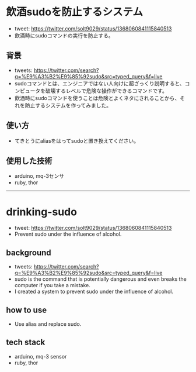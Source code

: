 # 飲酒sudoを防止するシステム
- tweet: https://twitter.com/solt9029/status/1368060841115840513
- 飲酒時にsudoコマンドの実行を防止する。

## 背景
- tweets: https://twitter.com/search?q=%E9%A3%B2%E9%85%92sudo&src=typed_query&f=live
- sudoコマンドとは、エンジニアではない人向けに超ざっくり説明すると、コンピュータを破壊するレベルで危険な操作ができるコマンドです。
- 飲酒時にsudoコマンドを使うことは危険とよくネタにされることから、それを防止するシステムを作ってみました。

## 使い方
- てきとうにaliasをはってsudoと置き換えてください。

## 使用した技術
- arduino, mq-3センサ
- ruby, thor

---

# drinking-sudo
- tweet: https://twitter.com/solt9029/status/1368060841115840513
- Prevent sudo under the influence of alcohol.

## background
- tweets: https://twitter.com/search?q=%E9%A3%B2%E9%85%92sudo&src=typed_query&f=live
- sudo is the command that is potentially dangerous and even breaks the computer if you take a mistake.
- I created a system to prevent sudo under the influence of alcohol.

## how to use
- Use alias and replace sudo.

## tech stack
- arduino, mq-3 sensor
- ruby, thor
